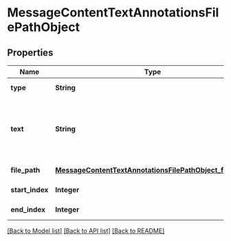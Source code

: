 # MessageContentTextAnnotationsFilePathObject
## Properties

| Name | Type | Description | Notes |
|------------ | ------------- | ------------- | -------------|
| **type** | **String** | Always &#x60;file_path&#x60;. | [default to null] |
| **text** | **String** | The text in the message content that needs to be replaced. | [default to null] |
| **file\_path** | [**MessageContentTextAnnotationsFilePathObject_file_path**](MessageContentTextAnnotationsFilePathObject_file_path.md) |  | [default to null] |
| **start\_index** | **Integer** |  | [default to null] |
| **end\_index** | **Integer** |  | [default to null] |

[[Back to Model list]](../README.md#documentation-for-models) [[Back to API list]](../README.md#documentation-for-api-endpoints) [[Back to README]](../README.md)

